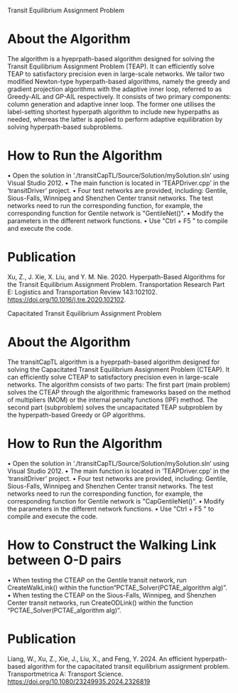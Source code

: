 Transit Equilibrium Assignment Problem
# About the Algorithm
The algorithm is a hyeprpath-based algorithm designed for solving the Transit Equilibrium Assignment Problem (TEAP). It can efficiently solve TEAP to satisfactory precision even in large-scale networks. We tailor two modified Newton-type hyperpath-based algorithms, namely the greedy and gradient projection algorithms with the adaptive inner loop, referred to as Greedy-AIL and GP-AIL respectively. It consists of two primary components: column generation and adaptive inner loop. The former one utilises the label-setting shortest hyperpath algorithm to include new hyperpaths as needed, whereas the latter is applied to perform adaptive equilibration by solving hyperpath-based subproblems. 

# How to Run the Algorithm
•	Open the solution in ‘./transitCapTL/Source/Solution/mySolution.sln’ using Visual Studio 2012.
•	The main function is located in ‘TEAPDriver.cpp’ in the ‘transitDriver’ project.
•	Four test networks are provided, including: Gentile, Sious-Falls, Winnipeg and Shenzhen Center transit networks. The test networks need to run the corresponding function, for example, the corresponding function for Gentile network is "GentileNet()".
•	Modify the parameters in the different network functions.
•	Use "Ctrl + F5 " to compile and execute the code.

# Publication
Xu, Z., J. Xie, X. Liu, and Y. M. Nie. 2020. Hyperpath-Based Algorithms for the Transit Equilibrium Assignment Problem. Transportation Research Part E: Logistics and Transportation Review 143:102102. https://doi.org/10.1016/j.tre.2020.102102.

Capacitated Transit Equilibrium Assignment Problem
# About the Algorithm
The transitCapTL algorithm is a hyeprpath-based algorithm designed for solving the Capacitated Transit Equilibrium Assignment Problem (CTEAP). It can efficiently solve CTEAP to satisfactory precision even in large-scale networks. The algorithm consists of two parts:
The first part (main problem) solves the CTEAP through the algorithmic frameworks based on the method of multipliers (MOM) or the internal penalty functions (IPF) method.
The second part (subproblem) solves the uncapacitated TEAP subproblem by the hyperpath-based Greedy or GP algorithms.

# How to Run the Algorithm
•	Open the solution in ‘./transitCapTL/Source/Solution/mySolution.sln’ using Visual Studio 2012.
•	The main function is located in ‘TEAPDriver.cpp’ in the ‘transitDriver’ project.
•	Four test networks are provided, including: Gentile, Sious-Falls, Winnipeg and Shenzhen Center transit networks. The test networks need to run the corresponding function, for example, the corresponding function for Gentile network is "CapGentileNet()".
•	Modify the parameters in the different network functions.
•	Use "Ctrl + F5 " to compile and execute the code.

# How to Construct the Walking Link between O-D pairs
•	When testing the CTEAP on the Gentile transit network, run CreateWalkLink() within the function“PCTAE_Solver(PCTAE_algorithm alg)”.
•	When testing the CTEAP on the Sious-Falls, Winnipeg, and Shenzhen Center transit networks, run CreateODLink() within the function “PCTAE_Solver(PCTAE_algorithm alg)”.

# Publication
Liang, W., Xu, Z., Xie, J., Liu, X., and Feng, Y. 2024. An efficient hyperpath-based algorithm for the capacitated transit equilibrium assignment problem. Transportmetrica A: Transport Science. https://doi.org/10.1080/23249935.2024.2326819

